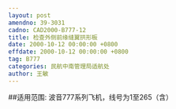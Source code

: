 ```yaml
---
layout: post
amendno: 39-3031
cadno: CAD2000-B777-12
title: 检查外侧前缘缝翼拱形板
date: 2000-10-12 00:00:00 +0800
effdate: 2000-10-12 00:00:00 +0800
tag: B777
categories: 民航中南管理局适航处
author: 王敏
---
```


##适用范围:
波音777系列飞机，线号为1至265（含）

